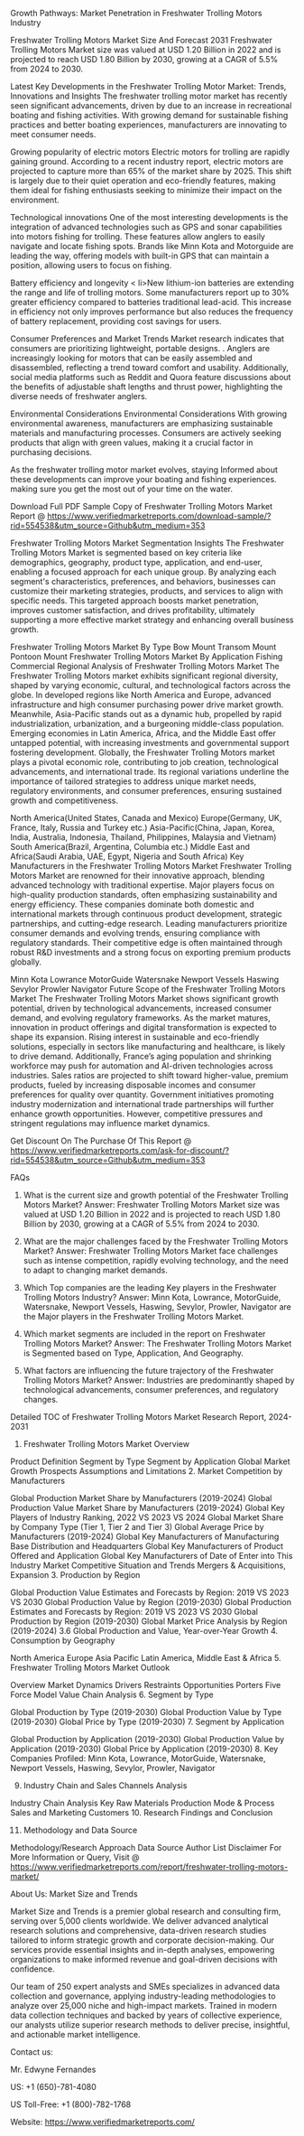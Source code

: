 Growth Pathways: Market Penetration in Freshwater Trolling Motors Industry


Freshwater Trolling Motors Market Size And Forecast 2031
Freshwater Trolling Motors Market size was valued at USD 1.20 Billion in 2022 and is projected to reach USD 1.80 Billion by 2030, growing at a CAGR of 5.5% from 2024 to 2030.

Latest Key Developments in the Freshwater Trolling Motor Market: Trends, Innovations and Insights
The freshwater trolling motor market has recently seen significant advancements, driven by ​due to an increase in recreational boating and fishing activities. With growing demand for sustainable fishing practices and better boating experiences, manufacturers are innovating to meet consumer needs.

Growing popularity of electric motors
Electric motors for trolling are rapidly gaining ground. According to a recent industry report, electric motors are projected to capture more than 65% of the market share by 2025. This shift is largely due to their quiet operation and eco-friendly features, making them ideal for fishing enthusiasts seeking to minimize their impact on the environment.

Technological innovations
One of the most interesting developments is the integration of advanced technologies such as GPS and sonar capabilities into motors fishing for trolling. These features allow anglers to easily navigate and locate fishing spots. Brands like Minn Kota and Motorguide are leading the way, offering models with built-in GPS that can maintain a position, allowing users to focus on fishing.

Battery efficiency and longevity
< li>New lithium-ion batteries are extending the range and life of trolling motors.
Some manufacturers report up to 30% greater efficiency compared to batteries traditional lead-acid.
This increase in efficiency not only improves performance but also reduces the frequency of battery replacement, providing cost savings for users.

Consumer Preferences and Market Trends
Market research indicates that consumers are prioritizing lightweight, portable designs. . Anglers are increasingly looking for motors that can be easily assembled and disassembled, reflecting a trend toward comfort and usability. Additionally, social media platforms such as Reddit and Quora feature discussions about the benefits of adjustable shaft lengths and thrust power, highlighting the diverse needs of freshwater anglers.

Environmental Considerations
Environmental Considerations
With growing environmental awareness, manufacturers are emphasizing sustainable materials and manufacturing processes. Consumers are actively seeking products that align with green values, making it a crucial factor in purchasing decisions.

As the freshwater trolling motor market evolves, staying Informed about these developments can improve your boating and fishing experiences. making sure you get the most out of your time on the water.

Download Full PDF Sample Copy of Freshwater Trolling Motors Market Report @ https://www.verifiedmarketreports.com/download-sample/?rid=554538&utm_source=Github&utm_medium=353

Freshwater Trolling Motors Market Segmentation Insights
The Freshwater Trolling Motors Market is segmented based on key criteria like demographics, geography, product type, application, and end-user, enabling a focused approach for each unique group. By analyzing each segment's characteristics, preferences, and behaviors, businesses can customize their marketing strategies, products, and services to align with specific needs. This targeted approach boosts market penetration, improves customer satisfaction, and drives profitability, ultimately supporting a more effective market strategy and enhancing overall business growth.

Freshwater Trolling Motors Market By Type
Bow Mount
Transom Mount
Pontoon Mount
Freshwater Trolling Motors Market By Application
Fishing
Commercial
Regional Analysis of Freshwater Trolling Motors Market
The Freshwater Trolling Motors market exhibits significant regional diversity, shaped by varying economic, cultural, and technological factors across the globe. In developed regions like North America and Europe, advanced infrastructure and high consumer purchasing power drive market growth. Meanwhile, Asia-Pacific stands out as a dynamic hub, propelled by rapid industrialization, urbanization, and a burgeoning middle-class population. Emerging economies in Latin America, Africa, and the Middle East offer untapped potential, with increasing investments and governmental support fostering development. Globally, the Freshwater Trolling Motors market plays a pivotal economic role, contributing to job creation, technological advancements, and international trade. Its regional variations underline the importance of tailored strategies to address unique market needs, regulatory environments, and consumer preferences, ensuring sustained growth and competitiveness.

North America(United States, Canada and Mexico)
Europe(Germany, UK, France, Italy, Russia and Turkey etc.)
Asia-Pacific(China, Japan, Korea, India, Australia, Indonesia, Thailand, Philippines, Malaysia and Vietnam)
South America(Brazil, Argentina, Columbia etc.)
Middle East and Africa(Saudi Arabia, UAE, Egypt, Nigeria and South Africa)
Key Manufacturers in the Freshwater Trolling Motors Market
Freshwater Trolling Motors Market are renowned for their innovative approach, blending advanced technology with traditional expertise. Major players focus on high-quality production standards, often emphasizing sustainability and energy efficiency. These companies dominate both domestic and international markets through continuous product development, strategic partnerships, and cutting-edge research. Leading manufacturers prioritize consumer demands and evolving trends, ensuring compliance with regulatory standards. Their competitive edge is often maintained through robust R&D investments and a strong focus on exporting premium products globally.

Minn Kota
Lowrance
MotorGuide
Watersnake
Newport Vessels
Haswing
Sevylor
Prowler
Navigator
Future Scope of the Freshwater Trolling Motors Market
The Freshwater Trolling Motors Market shows significant growth potential, driven by technological advancements, increased consumer demand, and evolving regulatory frameworks. As the market matures, innovation in product offerings and digital transformation is expected to shape its expansion. Rising interest in sustainable and eco-friendly solutions, especially in sectors like manufacturing and healthcare, is likely to drive demand. Additionally, France’s aging population and shrinking workforce may push for automation and AI-driven technologies across industries. Sales ratios are projected to shift toward higher-value, premium products, fueled by increasing disposable incomes and consumer preferences for quality over quantity. Government initiatives promoting industry modernization and international trade partnerships will further enhance growth opportunities. However, competitive pressures and stringent regulations may influence market dynamics.

Get Discount On The Purchase Of This Report @ https://www.verifiedmarketreports.com/ask-for-discount/?rid=554538&utm_source=Github&utm_medium=353

FAQs
1. What is the current size and growth potential of the Freshwater Trolling Motors Market?
Answer: Freshwater Trolling Motors Market size was valued at USD 1.20 Billion in 2022 and is projected to reach USD 1.80 Billion by 2030, growing at a CAGR of 5.5% from 2024 to 2030.

2. What are the major challenges faced by the Freshwater Trolling Motors Market?
Answer: Freshwater Trolling Motors Market face challenges such as intense competition, rapidly evolving technology, and the need to adapt to changing market demands.

3. Which Top companies are the leading Key players in the Freshwater Trolling Motors Industry?
Answer: Minn Kota, Lowrance, MotorGuide, Watersnake, Newport Vessels, Haswing, Sevylor, Prowler, Navigator are the Major players in the Freshwater Trolling Motors Market.

4. Which market segments are included in the report on Freshwater Trolling Motors Market?
Answer: The Freshwater Trolling Motors Market is Segmented based on Type, Application, And Geography.

5. What factors are influencing the future trajectory of the Freshwater Trolling Motors Market?
Answer: Industries are predominantly shaped by technological advancements, consumer preferences, and regulatory changes.

Detailed TOC of Freshwater Trolling Motors Market Research Report, 2024-2031
1. Freshwater Trolling Motors Market Overview

Product Definition
Segment by Type
Segment by Application
Global Market Growth Prospects
Assumptions and Limitations
2. Market Competition by Manufacturers

Global Production Market Share by Manufacturers (2019-2024)
Global Production Value Market Share by Manufacturers (2019-2024)
Global Key Players of Industry Ranking, 2022 VS 2023 VS 2024
Global Market Share by Company Type (Tier 1, Tier 2 and Tier 3)
Global Average Price by Manufacturers (2019-2024)
Global Key Manufacturers of Manufacturing Base Distribution and Headquarters
Global Key Manufacturers of Product Offered and Application
Global Key Manufacturers of Date of Enter into This Industry
Market Competitive Situation and Trends
Mergers & Acquisitions, Expansion
3. Production by Region

Global Production Value Estimates and Forecasts by Region: 2019 VS 2023 VS 2030
Global Production Value by Region (2019-2030)
Global Production Estimates and Forecasts by Region: 2019 VS 2023 VS 2030
Global Production by Region (2019-2030)
Global Market Price Analysis by Region (2019-2024) 3.6 Global Production and Value, Year-over-Year Growth
4. Consumption by Geography

North America
Europe
Asia Pacific
Latin America, Middle East & Africa
5. Freshwater Trolling Motors Market Outlook

Overview
Market Dynamics
Drivers
Restraints
Opportunities
Porters Five Force Model
Value Chain Analysis 
6. Segment by Type

Global Production by Type (2019-2030)
Global Production Value by Type (2019-2030)
Global Price by Type (2019-2030)
7. Segment by Application

Global Production by Application (2019-2030)
Global Production Value by Application (2019-2030)
Global Price by Application (2019-2030)
8. Key Companies Profiled: Minn Kota, Lowrance, MotorGuide, Watersnake, Newport Vessels, Haswing, Sevylor, Prowler, Navigator

9. Industry Chain and Sales Channels Analysis

Industry Chain Analysis
Key Raw Materials
Production Mode & Process
Sales and Marketing
Customers
10. Research Findings and Conclusion

11. Methodology and Data Source

Methodology/Research Approach
Data Source
Author List
Disclaimer
For More Information or Query, Visit @ https://www.verifiedmarketreports.com/report/freshwater-trolling-motors-market/

About Us: Market Size and Trends

Market Size and Trends is a premier global research and consulting firm, serving over 5,000 clients worldwide. We deliver advanced analytical research solutions and comprehensive, data-driven research studies tailored to inform strategic growth and corporate decision-making. Our services provide essential insights and in-depth analyses, empowering organizations to make informed revenue and goal-driven decisions with confidence.

Our team of 250 expert analysts and SMEs specializes in advanced data collection and governance, applying industry-leading methodologies to analyze over 25,000 niche and high-impact markets. Trained in modern data collection techniques and backed by years of collective experience, our analysts utilize superior research methods to deliver precise, insightful, and actionable market intelligence.

Contact us:

Mr. Edwyne Fernandes

US: +1 (650)-781-4080

US Toll-Free: +1 (800)-782-1768

Website: https://www.verifiedmarketreports.com/
